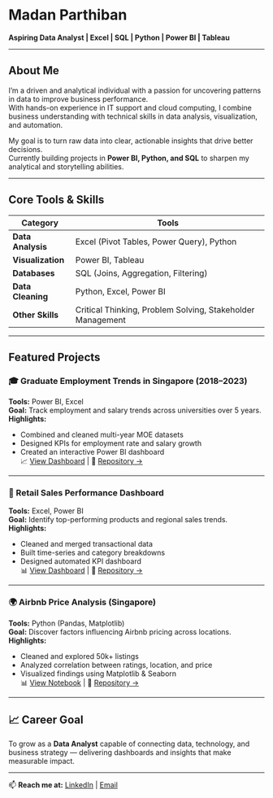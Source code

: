 # Madan Parthiban  
**Aspiring Data Analyst | Excel | SQL | Python | Power BI | Tableau**

---

## About Me  
I’m a driven and analytical individual with a passion for uncovering patterns in data to improve business performance.  
With hands-on experience in IT support and cloud computing, I combine business understanding with technical skills in data analysis, visualization, and automation.  

My goal is to turn raw data into clear, actionable insights that drive better decisions.  
Currently building projects in **Power BI, Python, and SQL** to sharpen my analytical and storytelling abilities.

---

## Core Tools & Skills  
| Category | Tools |
|-----------|--------|
| **Data Analysis** | Excel (Pivot Tables, Power Query), Python |
| **Visualization** | Power BI, Tableau |
| **Databases** | SQL (Joins, Aggregation, Filtering) |
| **Data Cleaning** | Python, Excel, Power BI |
| **Other Skills** | Critical Thinking, Problem Solving, Stakeholder Management |

---

## Featured Projects  

### 🎓 Graduate Employment Trends in Singapore (2018–2023)
**Tools:** Power BI, Excel  
**Goal:** Track employment and salary trends across universities over 5 years.  
**Highlights:**  
- Combined and cleaned multi-year MOE datasets  
- Designed KPIs for employment rate and salary growth  
- Created an interactive Power BI dashboard  
📈 [View Dashboard](#) | 📁 [Repository →](#)

---

### 🛒 Retail Sales Performance Dashboard  
**Tools:** Excel, Power BI  
**Goal:** Identify top-performing products and regional sales trends.  
**Highlights:**  
- Cleaned and merged transactional data  
- Built time-series and category breakdowns  
- Designed automated KPI dashboard  
📊 [View Dashboard](#) | 📁 [Repository →](#)

---

### 🌍 Airbnb Price Analysis (Singapore)  
**Tools:** Python (Pandas, Matplotlib)  
**Goal:** Discover factors influencing Airbnb pricing across locations.  
**Highlights:**  
- Cleaned and explored 50k+ listings  
- Analyzed correlation between ratings, location, and price  
- Visualized findings using Matplotlib & Seaborn  
📊 [View Notebook](#) | 📁 [Repository →](#)

---

## 📈 Career Goal  
To grow as a **Data Analyst** capable of connecting data, technology, and business strategy — delivering dashboards and insights that make measurable impact.

---


📫 **Reach me at:** [LinkedIn](https://www.linkedin.com/in/madanparthiban) | [Email](madanparthiban13@gmail.com)  
